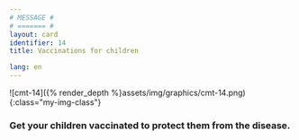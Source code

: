 ```yaml
---
# MESSAGE #
# ======= #
layout: card
identifier: 14
title: Vaccinations for children

lang: en
---
```


![cmt-14]({% render_depth %}assets/img/graphics/cmt-14.png){:class="my-img-class"}

### Get your children vaccinated to protect them from the disease.
